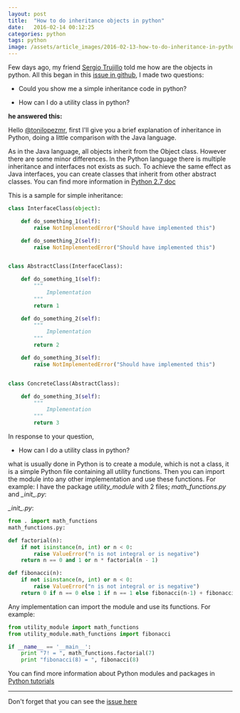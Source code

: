 ```yaml
---
layout: post
title:  "How to do inheritance objects in python"
date:   2016-02-14 00:12:25
categories: python
tags: python
image: /assets/article_images/2016-02-13-how-to-do-inheritance-in-python/python-programming.jpg
---
```


Few days ago, my friend [Sergio Trujillo][4] told me how are the objects in python. All this began in this [issue in github][1], I made two questions:

- Could you show me a simple inheritance code in python?

- How can I do a utility class in python?

**he answered this:**

Hello [@tonilopezmr][3], first I'll give you a brief explanation of inheritance in Python, doing a little comparison with the Java language.

As in the Java language, all objects inherit from the Object class. However there are some minor differences. In the Python language there is multiple inheritance and interfaces not exists as such. To achieve the same effect as Java interfaces, you can create classes that inherit from other abstract classes. You can find more information in [Python 2.7 doc][2]

This is a sample for simple inheritance:

~~~ python
class InterfaceClass(object):

    def do_something_1(self):
        raise NotImplementedError("Should have implemented this")

    def do_something_2(self):
        raise NotImplementedError("Should have implemented this")


class AbstractClass(InterfaceClass):

    def do_something_1(self):
        """
            Implementation
        """
        return 1

    def do_something_2(self):
        """
            Implementation
        """
        return 2

    def do_something_3(self):
        raise NotImplementedError("Should have implemented this")


class ConcreteClass(AbstractClass):

    def do_something_3(self):
        """
            Implementation
        """
        return 3
~~~

In response to your question,

- How can I do a utility class in python?

what is usually done in Python is to create a module, which is not a class, it is a simple Python file containing all utility functions. Then you can import the module into any other implementation and use these functions. For example:
I have the package *utility\_module* with 2 files; *math\_functions.py* and *\__init\__.py*:

*\__init\__.py*:

~~~ python
from . import math_functions
math_functions.py:

def factorial(n):
    if not isinstance(n, int) or n < 0:
        raise ValueError("n is not integral or is negative")
    return n == 0 and 1 or n * factorial(n - 1)

def fibonacci(n):
    if not isinstance(n, int) or n < 0:
        raise ValueError("n is not integral or is negative")
    return 0 if n == 0 else 1 if n == 1 else fibonacci(n-1) + fibonacci(n-2)
~~~

Any implementation can import the module and use its functions. For example:

~~~ python
from utility_module import math_functions
from utility_module.math_functions import fibonacci

if __name__ == '__main__':
    print "7! = ", math_functions.factorial(7)
    print "fibonacci(8) = ", fibonacci(8)
~~~

You can find more information about Python modules and packages in [Python tutorials][5]

-----------------------

Don't forget that you can see the [issue here][1]

[1]: https://github.com/srgtrujillo/python-poo/issues/1
[2]: https://docs.python.org/2.7/tutorial/classes.html#inheritance
[3]: https://github.com/tonilopezmr
[4]: https://twitter.com/srgtrujillo
[5]: https://docs.python.org/2/tutorial/modules.html
